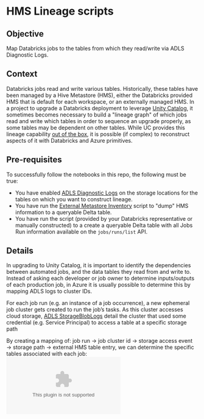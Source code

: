 # HMS Lineage scripts
## Objective
Map Databricks jobs to the tables from which they read/write via ADLS Diagnostic Logs. 

## Context
Databricks jobs read and write various tables. Historically, these tables have been managed by a Hive Metastore (HMS), either the Databricks provided HMS that is default for each workspace, or an externally managed HMS. In a project to upgrade a Databricks deployment to leverage [Unity Catalog](https://learn.microsoft.com/en-us/azure/databricks/data-governance/unity-catalog/), it sometimes becomes necessary to build a "lineage graph" of which jobs read and write which tables in order to sequence an upgrade properly, as some tables may be dependent on other tables. While UC provides this lineage capability [out of the box](https://learn.microsoft.com/en-us/azure/databricks/data-governance/unity-catalog/#data-lineage-for-unity-catalog), it is possible (if complex) to reconstruct aspects of it with Databricks and Azure primitives.

## Pre-requisites
To successfully follow the notebooks in this repo, the following must be true:

* You have enabled [ADLS Diagnostic Logs](https://learn.microsoft.com/en-us/azure/storage/blobs/data-lake-storage-best-practices#monitor-telemetry) on the storage locations for the tables on which you want to construct lineage.
* You have run the [External Metastore Inventory](https://github.com/himanshuguptadb/Unity_Catalog/tree/master/External%20Metastore%20Inventory) script to "dump" HMS information to a queryable Delta table.
* You have run the script (provided by your Databricks representative or manually constructed) to a create a queryable Delta table with all Jobs Run information available on the `jobs/runs/list` API.

## Details
In upgrading to Unity Catalog, it is important to identify the dependencies between automated jobs, and the data tables they read from and write to. Instead of asking each developer or job owner to determine inputs/outputs of each production job, in Azure it is usually possible to determine this by mapping ADLS logs to cluster IDs. 

For each job run (e.g. an instance of a job occurrence), a new ephemeral job cluster gets created to run the job’s tasks. As this cluster accesses cloud storage, [ADLS StorageBlobLogs](https://learn.microsoft.com/en-us/azure/storage/blobs/monitor-blob-storage?tabs=azure-portal#sample-kusto-queries) detail the cluster that used some credential (e.g. Service Principal) to access a table at a specific storage path

By creating a mapping of: job run → job cluster id → storage access event → storage path → external HMS table entry, we can determine the specific tables associated with each job:
![mapping logic](databricks.com)
